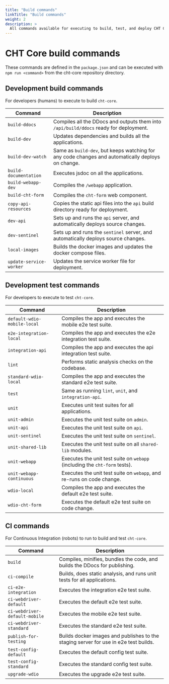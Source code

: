 ```yaml
---
title: "Build commands"
linkTitle: "Build commands"
weight: 2
description: >
  All commands available for executing to build, test, and deploy CHT Core Framework
---
```


# CHT Core build commands

These commands are defined in the `package.json` and can be executed with `npm run <command>` from the cht-core repository directory.

## Development build commands

For developers (humans) to execute to build `cht-core`.

| Command                 | Description                                                                                       |
|-------------------------|---------------------------------------------------------------------------------------------------|
| `build-ddocs`           | Compiles all the DDocs and outputs them into `/api/build/ddocs` ready for deployment.             |
| `build-dev`             | Updates dependencies and builds all the applications.                                             |
| `build-dev-watch`       | Same as `build-dev`, but keeps watching for any code changes and automatically deploys on change. |
| `build-documentation`   | Executes jsdoc on all the applications.                                                           |
| `build-webapp-dev`      | Compiles the `/webapp` application.                                                               |
| `build-cht-form`        | Compiles the `cht-form` web component.                                                            |
| `copy-api-resources`    | Copies the static api files into the `api` build directory ready for deployment.                  |
| `dev-api`               | Sets up and runs the `api` server, and automatically deploys source changes.                      |
| `dev-sentinel`          | Sets up and runs the `sentinel` server, and automatically deploys source changes.                 |
| `local-images`          | Builds the docker images and updates the docker compose files.                                    |
| `update-service-worker` | Updates the service worker file for deployment.                                                   |

## Development test commands

For developers to execute to test `cht-core`.

| Command                     | Description                                                                |
|-----------------------------|----------------------------------------------------------------------------|
| `default-wdio-mobile-local` | Compiles the app and executes the mobile e2e test suite.                   |
| `e2e-integration-local`     | Compiles the app and executes the e2e integration test suite.              |
| `integration-api`           | Compiles the app and executes the api integration test suite.              |
| `lint`                      | Performs static analysis checks on the codebase.                           |
| `standard-wdio-local`       | Compiles the app and executes the standard e2e test suite.                 |
| `test`                      | Same as running `lint`, `unit`, and `integration-api`.                     |
| `unit`                      | Executes unit test suites for all applications.                            |
| `unit-admin`                | Executes the unit test suite on `admin`.                                   |
| `unit-api`                  | Executes the unit test suite on `api`.                                     |
| `unit-sentinel`             | Executes the unit test suite on `sentinel`.                                |
| `unit-shared-lib`           | Executes the unit test suite on all `shared-lib` modules.                  |
| `unit-webapp`               | Executes the unit test suite on `webapp` (including the `cht-form` tests). |
| `unit-webapp-continuous`    | Executes the unit test suite on `webapp`, and re-runs on code change.      |
| `wdio-local`                | Compiles the app and executes the default e2e test suite.                  |
| `wdio-cht-form`             | Executes the default e2e test suite on code change.                        |

## CI commands

For Continuous Integration (robots) to run to build and test `cht-core`.

| Command                       | Description |
| ----------------------------- | -- |
| `build`                       | Compiles, minifies, bundles the code, and builds the DDocs for publishing. |
| `ci-compile`                  | Builds, does static analysis, and runs unit tests for all applications. |
| `ci-e2e-integration`          | Executes the integration e2e test suite. |
| `ci-webdriver-default`        | Executes the default e2e test suite. |
| `ci-webdriver-default-mobile` | Executes the mobile e2e test suite. |
| `ci-webdriver-standard`       | Executes the standard e2e test suite. |
| `publish-for-testing`         | Builds docker images and publishes to the staging server for use in e2e test builds. |
| `test-config-default`         | Executes the default config test suite. |
| `test-config-standard`        | Executes the standard config test suite. |
| `upgrade-wdio`                | Executes the upgrade e2e test suite. |
